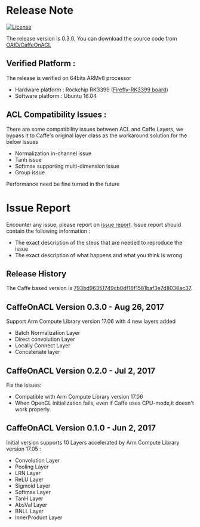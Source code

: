 # Release Note
[![License](https://img.shields.io/badge/license-BSD-blue.svg)](LICENSE)

The release version is 0.3.0. You can download the source code from [OAID/CaffeOnACL](https://github.com/OAID/CaffeOnACL)

## Verified Platform :

The release is verified on 64bits ARMv8 processor

- Hardware platform : Rockchip RK3399 ([Firefly-RK3399 board](http://wiki.t-firefly.com/index.php/Firefly-RK3399))
- Software platform : Ubuntu 16.04<br>

## ACL Compatibility Issues :
There are some compatibility issues between ACL and Caffe Layers, we bypass it to Caffe's original layer class as the workaround solution for the below issues

* Normalization in-channel issue
* Tanh issue
* Softmax supporting multi-dimension issue
* Group issue

Performance need be fine turned in the future

# Issue Report
Encounter any issue, please report on [issue report](https://github.com/OAID/CaffeOnACL/issues). Issue report should contain the following information :

*  The exact description of the steps that are needed to reproduce the issue 
* The exact description of what happens and what you think is wrong 


## Release History
The Caffe based version is [793bd96351749cb8df16f1581baf3e7d8036ac37](https://github.com/BVLC/caffe/tree/793bd96351749cb8df16f1581baf3e7d8036ac37).


## CaffeOnACL Version 0.3.0 - Aug 26, 2017

Support Arm Compute Library version 17.06 with 4 new layers added

* Batch Normalization Layer
* Direct convolution Layer
* Locally Connect Layer
* Concatenate layer


## CaffeOnACL Version 0.2.0 - Jul 2, 2017

Fix the issues:

* Compatible with Arm Compute Library version 17.06
* When OpenCL initialization fails, even if Caffe uses CPU-mode,it doesn't work properly.



## CaffeOnACL Version 0.1.0 - Jun 2, 2017 
   
  Initial version supports 10 Layers accelerated by Arm Compute Library version 17.05 : 

* Convolution Layer
* Pooling Layer
* LRN Layer
* ReLU Layer
* Sigmoid Layer
* Softmax Layer
* TanH Layer
* AbsVal Layer
* BNLL Layer
* InnerProduct Layer
